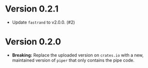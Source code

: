 # Version 0.2.1

- Update `fastrand` to v2.0.0. (#2)

# Version 0.2.0

- **Breaking:** Replace the uploaded version on `crates.io` with a new, maintained version of `piper` that only contains the pipe code.
